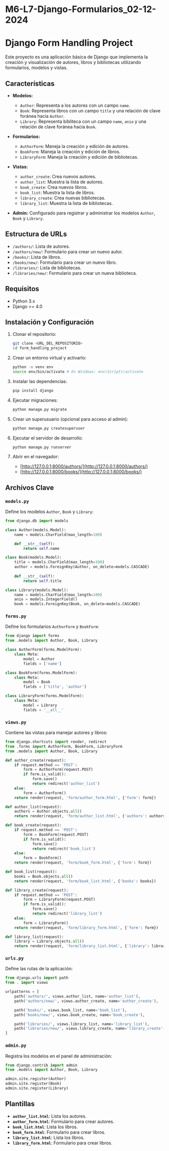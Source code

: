 # M6-L7-Django-Formularios_02-12-2024

# Django Form Handling Project

Este proyecto es una aplicación básica de Django que implementa la creación y visualización de autores, libros y bibliotecas utilizando formularios, modelos y vistas.

## Características

- **Modelos:** 
  - `Author`: Representa a los autores con un campo `name`.
  - `Book`: Representa libros con un campo `title` y una relación de clave foránea hacia `Author`.
  - `Library`: Representa bibliteca con un campo `name`, `anio` y una relación de clave foránea hacia `Book`.

- **Formularios:** 
  - `AuthorForm`: Maneja la creación y edición de autores.
  - `BookForm`: Maneja la creación y edición de libros.
  - `LibraryForm`: Maneja la creación y edición de bibliotecas.

- **Vistas:** 
  - `author_create`: Crea nuevos autores.
  - `author_list`: Muestra la lista de autores.
  - `book_create`: Crea nuevos libros.
  - `book_list`: Muestra la lista de libros.
  - `library_create`: Crea nuevas bibliotecas.
  - `library_list`: Muestra la lista de bibliotecas.

- **Admin:** Configurado para registrar y administrar los modelos `Author`, `Book` y `Library`.

## Estructura de URLs

- `/authors/`: Lista de autores.
- `/authors/new/`: Formulario para crear un nuevo autor.
- `/books/`: Lista de libros.
- `/books/new/`: Formulario para crear un nuevo libro.
- `/libraries/`: Lista de bibliotecas.
- `/libraries/new/`: Formulario para crear un nueva biblioteca.

## Requisitos

- Python 3.x
- Django >= 4.0

## Instalación y Configuración

1. Clonar el repositorio:
   ```bash
   git clone <URL_DEL_REPOSITORIO>
   cd form_handling_project
   ```

2. Crear un entorno virtual y activarlo:
   ```bash
   python -m venv env
   source env/bin/activate # En Windows: env\Scripts\activate
   ```

3. Instalar las dependencias:
   ```bash
   pip install django
   ```

4. Ejecutar migraciones:
   ```bash
   python manage.py migrate
   ```

5. Crear un superusuario (opcional para acceso al admin):
   ```bash
   python manage.py createsuperuser
   ```

6. Ejecutar el servidor de desarrollo:
   ```bash
   python manage.py runserver
   ```

7. Abrir en el navegador:
   - [http://127.0.0.1:8000/authors/](http://127.0.0.1:8000/authors/)
   - [http://127.0.0.1:8000/books/](http://127.0.0.1:8000/books/)

## Archivos Clave

### **`models.py`**
Define los modelos `Author`, `Book` y `Library`:

```python
from django.db import models

class Author(models.Model):
    name = models.CharField(max_length=100)

    def __str__(self):
        return self.name

class Book(models.Model):
    title = models.CharField(max_length=100)
    author = models.ForeignKey(Author, on_delete=models.CASCADE)
    
    def __str__(self):
        return self.title

class Library(models.Model):
    name = models.CharField(max_length=100)
    anio = models.IntegerField()
    book = models.ForeignKey(Book, on_delete=models.CASCADE)
```

### **`forms.py`**
Define los formularios `AuthorForm` y `BookForm`:

```python
from django import forms
from .models import Author, Book, Library

class AuthorForm(forms.ModelForm):
    class Meta:
        model = Author
        fields = ['name']

class BookForm(forms.ModelForm):
    class Meta:
        model = Book
        fields = ['title', 'author']

class LibraryForm(forms.ModelForm):
    class Meta:
        model = Library
        fields = '__all__'
```

### **`views.py`**
Contiene las vistas para manejar autores y libros:

```python
from django.shortcuts import render, redirect
from .forms import AuthorForm, BookForm, LibraryForm
from .models import Author, Book, Library

def author_create(request):
    if request.method == 'POST':
        form = AuthorForm(request.POST)
        if form.is_valid():
            form.save()
            return redirect('author_list')
    else:
        form = AuthorForm()
    return render(request, 'form/author_form.html', {'form': form})

def author_list(request):
    authors = Author.objects.all()
    return render(request, 'form/author_list.html', {'authors': authors})

def book_create(request):
    if request.method == 'POST':
        form = BookForm(request.POST)
        if form.is_valid():
            form.save()
            return redirect('book_list')
    else:
        form = BookForm()
    return render(request, 'form/book_form.html', {'form': form})

def book_list(request):
    books = Book.objects.all()
    return render(request, 'form/book_list.html', {'books': books})

def library_create(request):
    if request.method == 'POST':
        form = LibraryForm(request.POST)
        if form.is_valid():
            form.save()
            return redirect('library_list')
    else:
        form = LibraryForm()
    return render(request, 'form/library_form.html', {'form': form})

def library_list(request):
    library = Library.objects.all()
    return render(request, 'form/library_list.html', {'library': library})
```

### **`urls.py`**
Define las rutas de la aplicación:

```python
from django.urls import path
from . import views

urlpatterns = [
    path('authors/', views.author_list, name='author_list'),
    path('authors/new/', views.author_create, name='author_create'),

    path('books/', views.book_list, name='book_list'),
    path('books/new/', views.book_create, name='book_create'),

    path('libraries/', views.library_list, name='library_list'),
    path('libraries/new/', views.library_create, name='library_create'),
]
```

### **`admin.py`**
Registra los modelos en el panel de administración:

```python
from django.contrib import admin
from .models import Author, Book, Library

admin.site.register(Author)
admin.site.register(Book)
admin.site.register(Library)
```

## Plantillas

- **`author_list.html`**: Lista los autores.
- **`author_form.html`**: Formulario para crear autores.
- **`book_list.html`**: Lista los libros.
- **`book_form.html`**: Formulario para crear libros.
- **`library_list.html`**: Lista los libros.
- **`library_form.html`**: Formulario para crear libros.